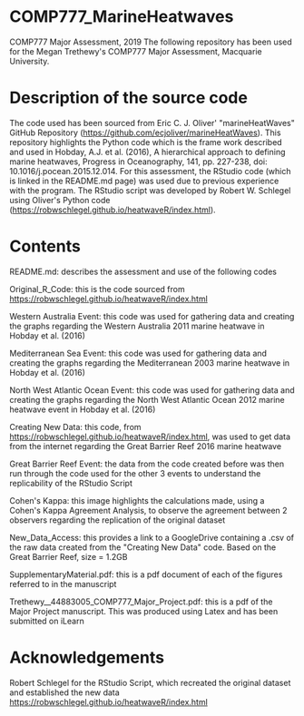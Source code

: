# COMP777_MarineHeatwaves
COMP777 Major Assessment, 2019
The following repository has been used for the Megan Trethewy's COMP777 Major Assessment, Macquarie University. 

# Description of the source code 
The code used has been sourced from Eric C. J. Oliver' "marineHeatWaves" GitHub Repository (https://github.com/ecjoliver/marineHeatWaves). This repository highlights the Python code which is the frame work described and used in Hobday, A.J. et al. (2016), A hierarchical approach to defining marine heatwaves, Progress in Oceanography, 141, pp. 227-238, doi: 10.1016/j.pocean.2015.12.014. For this assessment, the RStudio code (which is linked in the README.md page) was used due to previous experience with the program. The RStudio script was developed by Robert W. Schlegel using Oliver's Python code (https://robwschlegel.github.io/heatwaveR/index.html).  

# Contents
README.md: describes the assessment and use of the following codes

Original_R_Code: this is the code sourced from https://robwschlegel.github.io/heatwaveR/index.html

Western Australia Event: this code was used for gathering data and creating the graphs regarding the Western Australia 2011 marine heatwave in Hobday et al. (2016)

Mediterranean Sea Event: this code was used for gathering data and creating the graphs regarding the Mediterranean 2003 marine heatwave in Hobday et al. (2016)

North West Atlantic Ocean Event: this code was used for gathering data and creating the graphs regarding the North West Atlantic Ocean 2012 marine heatwave event in Hobday et al. (2016)

Creating New Data: this code, from https://robwschlegel.github.io/heatwaveR/index.html, was used to get data from the internet regarding the Great Barrier Reef 2016 marine heatwave 

Great Barrier Reef Event: the data from the code created before was then run through the code used for the other 3 events to understand the replicability of the RStudio Script

Cohen's Kappa: this image highlights the calculations made, using a Cohen's Kappa Agreement Analysis, to observe the agreement between 2 observers regarding the replication of the original dataset

New_Data_Access: this provides a link to a GoogleDrive containing a .csv of the raw data created from the "Creating New Data" code. Based on the Great Barrier Reef, size = 1.2GB

SupplementaryMaterial.pdf: this is a pdf document of each of the figures referred to in the manuscript 

Trethewy__44883005_COMP777_Major_Project.pdf: this is a pdf of the Major Project manuscript. This was produced using Latex and has been submitted on iLearn

# Acknowledgements 
Robert Schlegel for the RStudio Script, which recreated the original dataset and established the new data https://robwschlegel.github.io/heatwaveR/index.html
